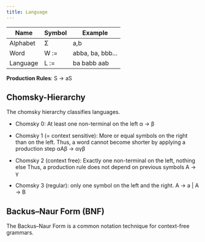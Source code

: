```yaml
---
title: Language
---
```


| Name | Symbol | Example |
|---|---|---|
| Alphabet | Σ | a,b |
| Word | W :=  | abba, ba, bbb... |
| Language | L := | ba babb aab |

**Production Rules**: S → aS


## Chomsky-Hierarchy
The chomsky hierarchy classifies languages.

* Chomsky 0: At least one non-terminal on the left
	α → β

* Chomsky 1 (= context sensitive):
	More or equal symbols on the right than on the left.
	Thus, a word cannot become shorter by applying a production step
	αAβ → αγβ

* Chomsky 2 (context free): Exactly one non-terminal on the left, nothing else
	Thus, a production rule does not depend on previous symbols
	A → γ

* Chomsky 3 (regular): only one symbol on the left and the right.
	A → a | A → B


## Backus–Naur Form (BNF)
The Backus–Naur Form is a common notation technique for context-free grammars.
